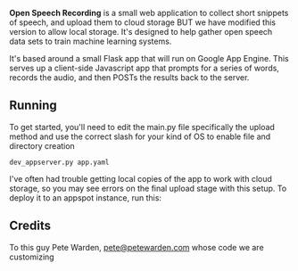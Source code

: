**Open Speech Recording** is a small web application to collect short snippets
of speech, and upload them to cloud storage BUT we have modified this version to allow local storage. It's designed to help gather open
speech data sets to train machine learning systems.

It's based around a small Flask app that will run on Google App Engine. This
serves up a client-side Javascript app that prompts for a series of words,
records the audio, and then POSTs the results back to the server.

## Running

To get started, you'll need to edit  the main.py file specifically the upload method and use the correct slash for your kind of OS to enable file and directory creation

```
dev_appserver.py app.yaml
```

I've often had trouble getting local copies of the app to work with cloud
storage, so you may see errors on the final upload stage with this setup. To
deploy it to an appspot instance, run this:



## Credits
To this guy Pete Warden, pete@petewarden.com  whose code we are customizing
